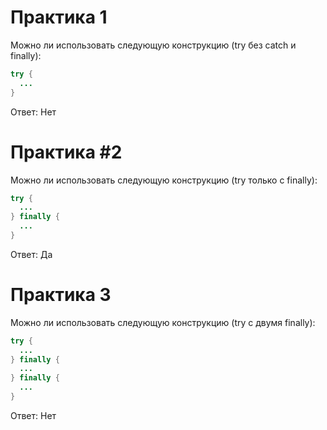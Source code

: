 #  Практика 1

Можно ли использовать следующую конструкцию (try без catch и finally):
```java
try {
  ...
}
```

Ответ: Нет
# Практика #2

Можно ли использовать следующую конструкцию (try только с finally):
```java
try {
  ...
} finally {
  ...
}
```

Ответ: Да

# Практика 3

Можно ли использовать следующую конструкцию (try с двумя finally):

```java
try {
  ...
} finally {
  ...
} finally {
  ...
}
```
Ответ: Нет
